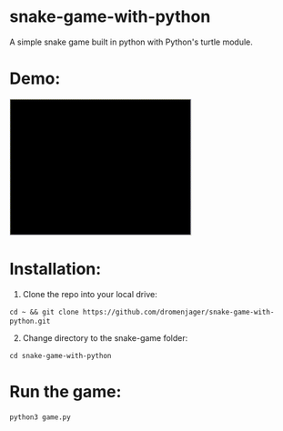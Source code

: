 # snake-game-with-python
A simple snake game built in python with Python's turtle module.

# Demo:
![Demo](https://github.com/dromenjager/snake-game-with-python/blob/main/demo.gif)

# Installation:
1. Clone the repo into your local drive:
```
cd ~ && git clone https://github.com/dromenjager/snake-game-with-python.git
```
2. Change directory to the snake-game folder:
```
cd snake-game-with-python
```

# Run the game:
```
python3 game.py
```